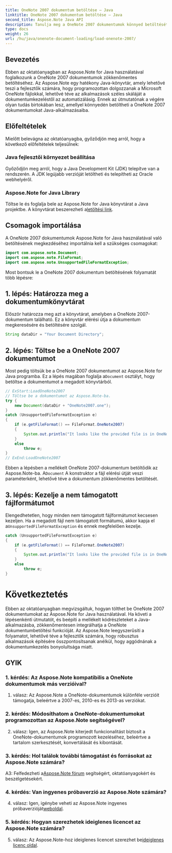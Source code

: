 ```yaml
---
title: OneNote 2007 dokumentum betöltése – Java
linktitle: OneNote 2007 dokumentum betöltése – Java
second_title: Aspose.Note Java API
description: Tanulja meg a OneNote 2007 dokumentumok könnyed betöltését Java nyelven az Aspose.Note segítségével. Növelje Java-alkalmazásainak képességeit az Aspose.Note robusztus funkciójával.
type: docs
weight: 26
url: /hu/java/onenote-document-loading/load-onenote-2007/
---
```

## Bevezetés

Ebben az oktatóanyagban az Aspose.Note for Java használatával foglalkozunk a OneNote 2007 dokumentumok zökkenőmentes betöltéséhez. Az Aspose.Note egy hatékony Java-könyvtár, amely lehetővé teszi a fejlesztők számára, hogy programozottan dolgozzanak a Microsoft OneNote fájlokkal, lehetővé téve az alkalmazások széles skáláját a dokumentumkezeléstől az automatizálásig. Ennek az útmutatónak a végére olyan tudás birtokában lesz, amellyel könnyedén betöltheti a OneNote 2007 dokumentumokat Java-alkalmazásaiba.

## Előfeltételek

Mielőtt belevágna az oktatóanyagba, győződjön meg arról, hogy a következő előfeltételek teljesülnek:

### Java fejlesztői környezet beállítása

Győződjön meg arról, hogy a Java Development Kit (JDK) telepítve van a rendszerén. A JDK legújabb verzióját letöltheti és telepítheti az Oracle webhelyéről.

### Aspose.Note for Java Library

 Töltse le és foglalja bele az Aspose.Note for Java könyvtárat a Java projektbe. A könyvtárat beszerezheti a[letöltési link](https://releases.aspose.com/note/java/).

## Csomagok importálása

A OneNote 2007 dokumentumok Aspose.Note for Java használatával való betöltésének megkezdéséhez importálnia kell a szükséges csomagokat:

```java
import com.aspose.note.Document;
import com.aspose.note.FileFormat;
import com.aspose.note.UnsupportedFileFormatException;
```

Most bontsuk le a OneNote 2007 dokumentum betöltésének folyamatát több lépésre:

## 1. lépés: Határozza meg a dokumentumkönyvtárat

Először határozza meg azt a könyvtárat, amelyben a OneNote 2007-dokumentum található. Ez a könyvtár elérési útja a dokumentum megkeresésére és betöltésére szolgál.

```java
String dataDir = "Your Document Directory";
```

## 2. lépés: Töltse be a OneNote 2007 dokumentumot

 Most pedig töltsük be a OneNote 2007 dokumentumot az Aspose.Note for Java programba. Ez a lépés magában foglalja a`Document` osztályt, hogy betöltse a dokumentumot a megadott könyvtárból.

```java
// ExStart:LoadOneNote2007
// Töltse be a dokumentumot az Aspose.Note-ba.
try {
    new Document(dataDir + "OneNote2007.one");
}
catch (UnsupportedFileFormatException e)
{
    if (e.getFileFormat() == FileFormat.OneNote2007)
    {
        System.out.println("It looks like the provided file is in OneNote 2007 format that is not supported.");
    }
    else
        throw e;
}
// ExEnd:LoadOneNote2007
```

Ebben a lépésben a mellékelt OneNote 2007-dokumentum betöltődik az Aspose.Note-ba. A`Document` A konstruktor a fájl elérési útját veszi paraméterként, lehetővé téve a dokumentum zökkenőmentes betöltését.

## 3. lépés: Kezelje a nem támogatott fájlformátumot

 Elengedhetetlen, hogy minden nem támogatott fájlformátumot kecsesen kezeljen. Ha a megadott fájl nem támogatott formátumú, akkor kapja el a`UnsupportedFileFormatException` és ennek megfelelően kezelje.

```java
catch (UnsupportedFileFormatException e)
{
    if (e.getFileFormat() == FileFormat.OneNote2007)
    {
        System.out.println("It looks like the provided file is in OneNote 2007 format that is not supported.");
    }
    else
        throw e;
}
```

# Következtetés

Ebben az oktatóanyagban megvizsgáltuk, hogyan tölthet be OneNote 2007 dokumentumokat az Aspose.Note for Java használatával. Ha követi a lépésenkénti útmutatót, és beépíti a mellékelt kódrészleteket a Java-alkalmazásba, zökkenőmentesen integrálhatja a OneNote dokumentumbetöltési funkcióját. Az Aspose.Note leegyszerűsíti a folyamatot, lehetővé téve a fejlesztők számára, hogy robusztus alkalmazások építésére összpontosítsanak anélkül, hogy aggódnának a dokumentumkezelés bonyolultsága miatt.

## GYIK

### 1. kérdés: Az Aspose.Note kompatibilis a OneNote dokumentumok más verzióival?

1. válasz: Az Aspose.Note a OneNote-dokumentumok különféle verzióit támogatja, beleértve a 2007-es, 2010-es és 2013-as verziókat.

### 2. kérdés: Módosíthatom a OneNote-dokumentumokat programozottan az Aspose.Note segítségével?

2. válasz: Igen, az Aspose.Note kiterjedt funkcionalitást biztosít a OneNote-dokumentumok programozott kezeléséhez, beleértve a tartalom szerkesztését, konvertálását és kibontását.

### 3. kérdés: Hol találok további támogatást és forrásokat az Aspose.Note számára?

 A3: Felfedezheti a[Aspose.Note fórum](https://forum.aspose.com/c/note/28) segítségért, oktatóanyagokért és beszélgetésekért.

### 4. kérdés: Van ingyenes próbaverzió az Aspose.Note számára?

 4. válasz: Igen, igénybe veheti az Aspose.Note ingyenes próbaverzióját[weboldal](https://releases.aspose.com/).

### 5. kérdés: Hogyan szerezhetek ideiglenes licencet az Aspose.Note számára?

 5. válasz: Az Aspose.Note-hoz ideiglenes licencet szerezhet be[ideiglenes licenc oldal](https://purchase.aspose.com/temporary-license/).